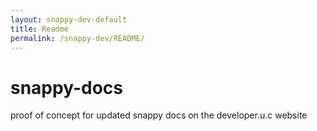 ```yaml
---
layout: snappy-dev-default
title: Readme
permalink: /snappy-dev/README/
---
```

# snappy-docs
proof of concept for updated snappy docs on the developer.u.c website